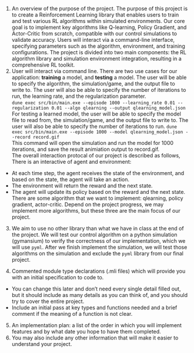 1. An overview of the purpose of the project.
  The purpose of this project is to create a Reinforcement Learning library that enables users to train and test various RL algorithms within simulated environments. Our core goal is to implement key algorithms like Q-learning, Policy Gradient, and Actor-Critic from scratch, compatible with our control simulations to validate accuracy. Users will interact via a command-line interface, specifying parameters such as the algorithm, environment, and training configurations. The project is divided into two main components: the RL algorithm library and simulation environment integration, resulting in a comprehensive RL toolkit.
2. User will interact via command line.  There are two use cases for our application: **training** a model, and **testing** a model.  The user will be able to specify the algorithm, the simulation/game, and the output file to write to.  The user will also be able to specify the number of iterations to run, the learning rate, and the regularization parameter.  
`dune exec src/bin/main.exe --episode 1000 --learning_rate 0.01 --regularization 0.01 --algo qlearning --output qlearning_model.json`  
For testing a learned model, the user will be able to specify the model file to read from, the simulation/game, and the output file to write to.  The user will also be able to specify the number of iterations to run.
`dune exec src/bin/main.exe --episode 1000 --model qlearning_model.json --record record.gif`  
This command will open the simulation and run the model for 1000 iterations, and save the result animiation output to record.gif.  
The overall interaction protocal of our project is described as follows, 
There is an interactive of agent and environment:
  - At each time step, the agent receives the state of the environment, and based on the state, the agent will take an action.
  - The environment will return the reward and the next state.
  - The agent will update its policy based on the reward and the next state.
There are some algorithm that we want to implement: qlearning, policy gradient, actor-critic. Depend on the project progress, we may implement more algorithms, but these three are the main focus of our project.


3. We aim to use no other library than what we have in class at the end of the project. We will test our control algorithm on a python simulation (gymansium) to verify the correctness of our implementation, which we will use `pyml`. After we finish implement the simulation, we will test those algorithms on the simulation and exclude the `pyml` library from our final project.

4. Commented module type declarations (.mli files) which will provide you with an initial specification to code to.
- You can change this later and don’t need every single detail filled out, but it should include as many details as you can think of, and you should try to cover the entire project.
- Include an initial pass at key types and functions needed and a brief comment if the meaning of a function is not clear.
5. An implementation plan: a list of the order in which you will implement features and by what date you hope to have them completed.
6. You may also include any other information that will make it easier to understand your project. 
